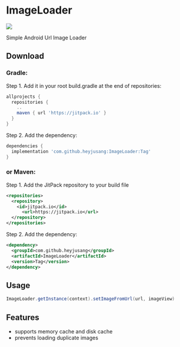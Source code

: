 ImageLoader
===========
[![](https://jitpack.io/v/heyjusang/ImageLoader.svg)](https://jitpack.io/#heyjusang/ImageLoader)

Simple Android Url Image Loader

Download
--------
### Gradle:
Step 1. Add it in your root build.gradle at the end of repositories:
```gradle
allprojects {
  repositories {
    ..
    maven { url 'https://jitpack.io' }
  }
}
```
Step 2. Add the dependency:
```gradle	
dependencies {
  implementation 'com.github.heyjusang:ImageLoader:Tag'
}
```

### or Maven:
Step 1. Add the JitPack repository to your build file
```xml
<repositories>
  <repository>
    <id>jitpack.io</id>
      <url>https://jitpack.io</url>
  </repository>
</repositories>
```
Step 2. Add the dependency:
```xml
<dependency>
  <groupId>com.github.heyjusang</groupId>
  <artifactId>ImageLoader</artifactId>
  <version>Tag</version>
</dependency>
```

Usage
-----
```java
ImageLoader.getInstance(context).setImageFromUrl(url, imageView)
```

Features
--------
* supports memory cache and disk cache
* prevents loading duplicate images 
